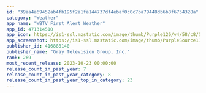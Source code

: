 ```yaml
---
id: "39aa4a69452ab4fb195f2a1fa144737df4ebaf0c0c7ba79448db6b8f6754328a"
category: "Weather"
app_name: "WBTV First Alert Weather"
app_id: 471314510
app_icon: https://is1-ssl.mzstatic.com/image/thumb/Purple126/v4/58/c8/54/58c854d4-34d3-469f-717b-e2a351ee5cf5/AppIcon-1x_U007emarketing-0-4-0-85-220.jpeg/1024x1024bb.png
app_screenshot: https://is1-ssl.mzstatic.com/image/thumb/PurpleSource114/v4/29/e9/d7/29e9d733-de62-0ec6-6726-ec0f10b2a3ee/b5011f64-4bfd-489c-bb93-44eb34ecb098_Simulator_Screen_Shot_-_iPhone_11_Pro_Max_-_2021-04-08_at_09.12.54.png/1242x2688bb.png
publisher_id: 416888140
publisher_name: "Gray Television Group, Inc."
rank: 269
most_recent_release: 2023-10-23 00:00:00
release_count_in_past_year: 7
release_count_in_past_year_category: 8
release_count_in_past_year_top_in_category: 23
---
```

